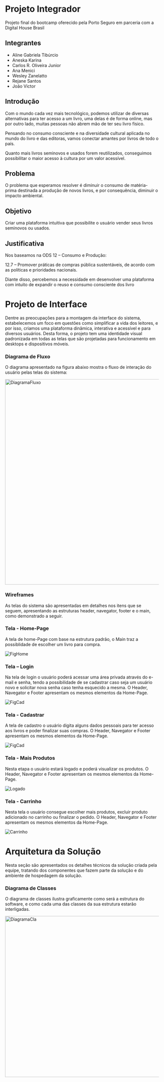 # Projeto Integrador
Projeto final do bootcamp oferecido pela Porto Seguro em parceria com a Digital House Brasil

## Integrantes

* Aline Gabriela Tibúrcio
* Aneska Karina
* Carlos R. Oliveira Junior
* Ana Menici
* Wesley Zanelatto
* Rejane Santos
* João Victor


## Introdução
Com o mundo cada vez mais tecnológico, podemos utilizar de diversas alternativas para ter acesso a um livro, uma delas é de forma online, mas por outro lado, muitas pessoas não abrem mão de ter seu livro físico.

Pensando no consumo consciente e na diversidade cultural aplicada no mundo do livro e das editoras, vamos conectar amantes por livros de todo o país. 

Quanto mais livros seminovos e usados forem reutilizados, conseguimos possibilitar o maior acesso à cultura por um valor acessível.

## Problema
O problema que esperamos resolver é diminuir o consumo de matéria-prima destinada a produção de novos livros, e por consequência, diminuir o impacto ambiental.

## Objetivo

Criar uma plataforma intuitiva que possibilite o usuário vender seus livros seminovos ou usados.

## Justificativa

Nos baseamos na ODS 12 – Consumo e Produção:

12.7 – Promover práticas de compras pública sustentáveis, de acordo com as políticas e prioridades nacionais.

Diante disso, percebemos a necessidade em desenvolver uma plataforma com intuito de expandir o reuso e consumo consciente dos livro

# Projeto de Interface

Dentre as preocupações para a montagem da interface do sistema, estabelecemos um foco em questões como simplificar a vida dos leitores, e por isso, criamos uma plataforma dinâmica, interativa e acessível e para diversos usuários. Desta forma, o projeto tem uma identidade visual padronizada em todas as telas que são projetadas para funcionamento em desktops e dispositivos móveis.

### Diagrama de Fluxo

O diagrama apresentado na figura abaixo mostra o fluxo de interação do usuário pelas telas do sistema:

<img width="672" alt="DiagramaFluxo" src="https://user-images.githubusercontent.com/82852325/165638268-12244293-d0be-4bcb-804d-8caf72fdce01.png">

### Wireframes
As telas do sistema são apresentadas em detalhes nos itens que se seguem, apresentando as estruturas header, navegator, footer e o main, como demonstrado a seguir.

### Tela - Home-Page
A tela de home-Page com base na estrutura padrão, o Main traz a possiblidade de escolher um livro para compra. 

![FigHome](https://user-images.githubusercontent.com/82852325/165624669-83ca3039-761d-45d1-afd2-54bed92559e2.png)

### Tela – Login

Na tela de login o usuário poderá acessar uma área privada através do e-mail e senha, tendo a possibilidade de se cadastrar caso seja um usuário novo e solicitar nova senha caso tenha esquecido a mesma. O Header, Navegator e Footer apresentam os mesmos elementos da Home-Page. 

![FigCad](https://user-images.githubusercontent.com/82852325/165627774-59ffa5b2-fa0b-41d8-b69a-ad4c9191fa4d.png)

### Tela - Cadastrar

A tela de cadastro o usuário digita alguns dados pessoais para ter acesso aos livros e poder finalizar suas compras. O Header, Navegator e Footer apresentam os mesmos elementos da Home-Page.

![FigCad](https://user-images.githubusercontent.com/82852325/165625281-50074ede-9a2f-4cde-a2a3-26441da22833.png)

### Tela - Mais Produtos

Nesta etapa o usuário estará logado e poderá visualizar os produtos. O Header, Navegator e Footer apresentam os mesmos elementos da Home-Page.

![Logado](https://user-images.githubusercontent.com/82852325/165649145-b9456ffa-ceda-4c4b-8755-975c8cec1a4c.png)

### Tela - Carrinho

Nesta tela o usuário consegue escolher mais produtos, excluir produto adicionado no carrinho ou finalizar o pedido. O Header, Navegator e Footer apresentam os mesmos elementos da Home-Page.

![Carrinho](https://user-images.githubusercontent.com/82852325/165652803-bf1c42be-d34d-4cf9-9a92-7a9db2fc6343.png)


# Arquitetura da Solução

Nesta seção são apresentados os detalhes técnicos da solução criada pela equipe, tratando dos componentes que fazem parte da solução e do ambiente de hospedagem da solução.

### Diagrama de Classes

O diagrama de classes ilustra graficamente como será a estrutura do software, e como cada uma das classes da sua estrutura estarão interligadas.

<img width="527" alt="DiagramaCla" src="https://user-images.githubusercontent.com/82852325/165637289-c4c6569c-4782-4708-90c7-ba97391368cb.png">

